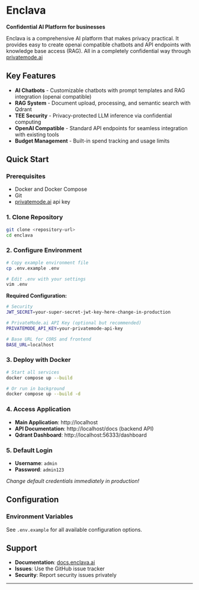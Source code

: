 # Enclava

**Confidential AI Platform for businesses**

Enclava is a comprehensive AI platform that makes privacy practical. It provides easy to create openai compatible chatbots and API endpoints with knowledge base access (RAG). All in a completely confidential way through [privatemode.ai](https://privatemode.ai)

## Key Features

- **AI Chatbots** - Customizable chatbots with prompt templates and RAG integration (openai compatible)
- **RAG System** - Document upload, processing, and semantic search with Qdrant
- **TEE Security** - Privacy-protected LLM inference via confidential computing
- **OpenAI Compatible** - Standard API endpoints for seamless integration with existing tools 
- **Budget Management** - Built-in spend tracking and usage limits

## Quick Start

### Prerequisites

- Docker and Docker Compose
- Git
- [privatemode.ai](https://privatemode.ai) api key

### 1. Clone Repository

```bash
git clone <repository-url>
cd enclava
```

### 2. Configure Environment

```bash
# Copy example environment file
cp .env.example .env

# Edit .env with your settings
vim .env
```

**Required Configuration:**
```bash
# Security
JWT_SECRET=your-super-secret-jwt-key-here-change-in-production

# PrivateMode.ai API Key (optional but recommended)
PRIVATEMODE_API_KEY=your-privatemode-api-key

# Base URL for CORS and frontend
BASE_URL=localhost
```

### 3. Deploy with Docker

```bash
# Start all services
docker compose up --build

# Or run in background
docker compose up --build -d
```

### 4. Access Application

- **Main Application**: http://localhost
- **API Documentation**: http://localhost/docs (backend API)
- **Qdrant Dashboard**: http://localhost:56333/dashboard

### 5. Default Login

- **Username**: `admin`
- **Password**: `admin123`

*Change default credentials immediately in production!*


## Configuration

### Environment Variables

See `.env.example` for all available configuration options.


## Support

- **Documentation**: [docs.enclava.ai](https://docs.enclava.ai)
- **Issues**: Use the GitHub issue tracker
- **Security**: Report security issues privately



---

